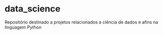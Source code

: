 # data_science
Repositório destinado a projetos relacionados a ciência de dados e afins na linguagem Python
